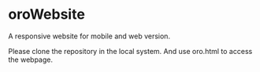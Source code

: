# oroWebsite
A responsive website for mobile and web version.


Please clone the repository in the local system. And use oro.html to access the webpage.
